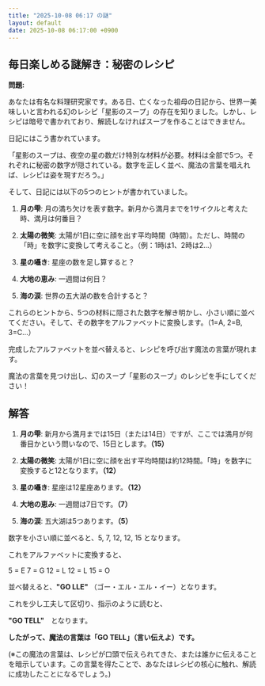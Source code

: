 ```yaml
---
title: "2025-10-08 06:17 の謎"
layout: default
date: 2025-10-08 06:17:00 +0900
---
```

## 毎日楽しめる謎解き：秘密のレシピ

**問題:**

あなたは有名な料理研究家です。ある日、亡くなった祖母の日記から、世界一美味しいと言われる幻のレシピ「星影のスープ」の存在を知りました。しかし、レシピは暗号で書かれており、解読しなければスープを作ることはできません。

日記にはこう書かれています。

「星影のスープは、夜空の星の数だけ特別な材料が必要。材料は全部で5つ。それぞれに秘密の数字が隠されている。数字を正しく並べ、魔法の言葉を唱えれば、レシピは姿を現すだろう。」

そして、日記には以下の5つのヒントが書かれていました。

1.  **月の雫**: 月の満ち欠けを表す数字。新月から満月までを1サイクルと考えた時、満月は何番目？

2.  **太陽の微笑**: 太陽が1日に空に顔を出す平均時間（時間）。ただし、時間の「時」を数字に変換して考えること。（例：1時は1、2時は2...）

3.  **星の囁き**: 星座の数を足し算すると？

4.  **大地の恵み**: 一週間は何日？

5.  **海の涙**: 世界の五大湖の数を合計すると？

これらのヒントから、5つの材料に隠された数字を解き明かし、小さい順に並べてください。そして、その数字をアルファベットに変換します。（1=A, 2=B, 3=C...）

完成したアルファベットを並べ替えると、レシピを呼び出す魔法の言葉が現れます。

魔法の言葉を見つけ出し、幻のスープ「星影のスープ」のレシピを手にしてください！

## 解答

1.  **月の雫**: 新月から満月までは15日（または14日）ですが、ここでは満月が何番目かという問いなので、15日とします。**（15）**

2.  **太陽の微笑**: 太陽が1日に空に顔を出す平均時間は約12時間。「時」を数字に変換すると12となります。**（12）**

3.  **星の囁き**: 星座は12星座あります。**（12）**

4.  **大地の恵み**: 一週間は7日です。**（7）**

5.  **海の涙**: 五大湖は5つあります。**（5）**

数字を小さい順に並べると、5, 7, 12, 12, 15 となります。

これをアルファベットに変換すると、

5 = E
7 = G
12 = L
12 = L
15 = O

並べ替えると、**"GO LLE"** （ゴー・エル・エル・イー）となります。

これを少し工夫して区切り、指示のように読むと、

**"GO TELL"**　となります。

**したがって、魔法の言葉は「GO TELL」（言い伝えよ）です。**

(※この魔法の言葉は、レシピが口頭で伝えられてきた、または誰かに伝えることを暗示しています。この言葉を得たことで、あなたはレシピの核心に触れ、解読に成功したことになるでしょう。)
